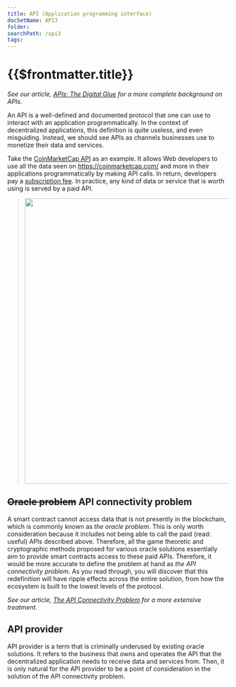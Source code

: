 ```yaml
---
title: API (Application programming interface)
docSetName: API3
folder:
searchPath: /api3
tags:
---
```


# {{$frontmatter.title}}

<TocHeader />
<TOC class="table-of-contents" :include-level="[2,3]" />

_See our article,
[APIs: The Digital Glue](https://medium.com/api3/apis-the-digital-glue-7ac87566e773)
for a more complete background on APIs._

An API is a well-defined and documented protocol that one can use to interact
with an application programmatically. In the context of decentralized
applications, this definition is quite useless, and even misguiding. Instead, we
should see APIs as channels businesses use to monetize their data and services.

Take the [CoinMarketCap API](https://coinmarketcap.com/api/) as an example. It
allows Web developers to use all the data seen on https://coinmarketcap.com/ and
more in their applications programmatically by making API calls. In return,
developers pay a [subscription fee](https://coinmarketcap.com/api/pricing/). In
practice, any kind of data or service that is worth using is served by a paid
API.

> <img src="../assets/images/coinmarketcap.png" width="650px"/>

## ~~Oracle problem~~ API connectivity problem

A smart contract cannot access data that is not presently in the blockchain,
which is commonly known as _the oracle problem_. This is only worth
consideration because it includes not being able to call the paid (read: useful)
APIs described above. Therefore, all the game theoretic and cryptographic
methods proposed for various oracle solutions essentially aim to provide smart
contracts access to these paid APIs. Therefore, it would be more accurate to
define the problem at hand as _the API connectivity problem_. As you read
through, you will discover that this redefinition will have ripple effects
across the entire solution, from how the ecosystem is built to the lowest levels
of the protocol.

_See our article,
[The API Connectivity Problem](https://medium.com/api3/the-api-connectivity-problem-bd7fa0420636)
for a more extensive treatment._

## API provider

API provider is a term that is criminally underused by existing oracle
solutions. It refers to the business that owns and operates the API that the
decentralized application needs to receive data and services from. Then, it is
only natural for the API provider to be a point of consideration in the solution
of the API connectivity problem.
